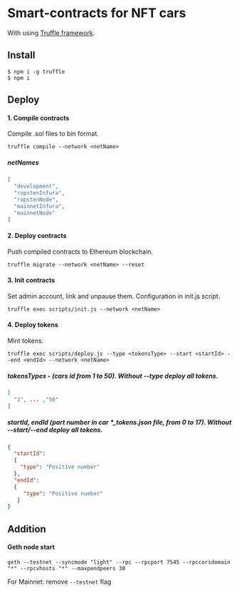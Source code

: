 # Smart-contracts for NFT cars
With using [Truffle framework](http://truffleframework.com/). 
## Install
```
$ npm i -g truffle
$ npm i
```
## Deploy
#### 1. Compile contracts
Compile .sol files to bin format.
```
truffle compile --network <netName>
```
##### netNames
```json
[
  "development",
  "ropstenInfura",
  "ropstenNode",
  "mainnetInfura",
  "mainnetNode"
]
```
#### 2. Deploy contracts
Push compiled contracts to Ethereum blockchain.
```
truffle migrate --network <netName> --reset
```
#### 3. Init contracts
Set admin account, link and unpause them. Configuration in init.js script.
```
truffle exec scripts/init.js --network <netName>
```
#### 4. Deploy tokens
Mint tokens.
```
truffle exec scripts/deploy.js --type <tokensType> --start <startId> --end <endId> --network <netName>
```
##### tokensTypes - (cars id from 1 to 50). Without --type deploy all tokens.
```json
[
  "1", ... ,"50"
]
```
##### startId, endId (part number in car *_tokens.json file, from 0 to 17). Without --start/--end deploy all tokens.
```json
{
  "startId": 
  {
    "type": "Positive number"
  },
  "endId":
  {
     "type": "Positive number"
   }
}
```
## Addition
#### Geth node start
```
geth --testnet --syncmode "light" --rpc --rpcport 7545 --rpccorsdomain "*" --rpcvhosts "*" --maxpendpeers 30
```
For Mainnet: remove ```--testnet``` flag
